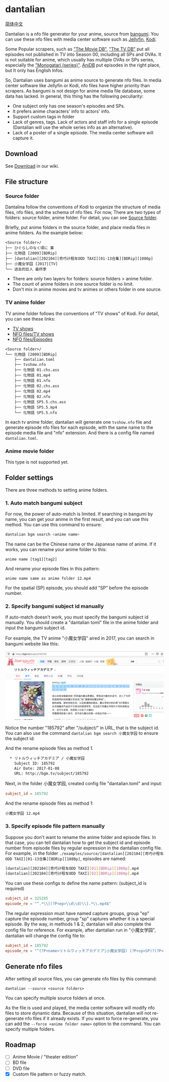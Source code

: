 # dantalian

[简体中文](./README_cn.md)

Dantalian is a nfo file generator for your anime, source from [bangumi](https://bangumi.tv/). You can use these nfo
files with media center software such as [Jellyfin](https://jellyfin.org/), [Kodi](https://kodi.tv/).

Some Popular scrapers, such as ["The Movie DB"](https://www.themoviedb.org), ["The TV DB"](https://thetvdb.com/)
put all episodes not published in TV into Season 00, including all SPs and OVAs. It is not suitable for anime,
which usually has multiple OVAs or SPs series, especially the
["Monogatari (series)"](https://www.themoviedb.org/tv/46195/season/0).  [AniDB](https://anidb.net/) put episodes in the
right place, but It only has English Infos.

So, Dantalian uses bangumi as anime source to generate nfo files. In media center software like Jellyfin or Kodi, nfo
files have higher priority than scrapers. As bangumi is not design for anime media file database, some data has lacked.
In general, this thing has the following peculiarity:

* One subject only has one season's episodes and SPs.
* It prefers anime characters' info to actors' info.
* Support custom tags in folder
* Lack of genres, tags. Lack of actors and staff info for a single episode
(Dantalian will use the whole series info as an alternative).
* Lack of a poster of a single episode. The media center software will capture it.

## Download

See [Download](https://github.com/nanozuki/dantalian/wiki/Download) in our wiki.

## File structure

### Source folder

Dantalina follow the conventions of Kodi to organize the structure of media files, nfo files, and the schema of nfo
files. For now, There are two types of folders: source folder, anime folder. For detail, you can see
[Source folder](https://kodi.wiki/view/Source_folder).

Briefly,  put anime folders in the source folder, and place media files in anime folders. As the example below:

```
<Source folder>/
├── ひぐらしのなく頃に 業
├── 化物語 [2009][BDRip]
├── [dantalian][202104][奇巧计程车ODD TAXI][01-13合集][BDRip][1080p]
├── 小魔女学园 [2017][TV]
└── 进击的巨人 最终季
```

* There are only two layers for folders: source folders > anime folder.
* The count of anime folders in one source folder is no limit.
* Don't mix in anime movies and tv animes or others folder in one source.


### TV anime folder

TV anime folder follows the conventions of "TV shows" of Kodi. For detail, you can see these links:

* [TV shows](https://kodi.wiki/view/Naming_video_files/TV_shows)
* [NFO files/TV shows](https://kodi.wiki/view/NFO_files/TV_shows)
* [NFO files/Episodes](https://kodi.wiki/view/NFO_files/Episodes)

```
<Source folder>/
└── 化物語 [2009][BDRip]
    ├── dantalian.toml
    ├── tvshow.nfo
    ├── 化物語 01.chs.ass
    ├── 化物語 01.mp4
    ├── 化物語 01.nfo
    ├── 化物語 02.chs.ass
    ├── 化物語 02.mp4
    ├── 化物語 02.nfo
    ├── 化物語 SP5.5.chs.ass
    ├── 化物語 SP5.5.mp4
    └── 化物語 SP5.5.nfo
```

In each tv anime folder, dantalian will generate one `tvshow.nfo` file and generate episode nfo files for each episode,
with the same name to the episode media file and "nfo" extension. And there is a config file named `dantalian.toml`.

### Anime movie folder

This type is not supported yet.

## Folder settings

There are three methods to setting anime folders.

### 1. Auto match bangumi subject

For now, the power of auto-match is limited. If searching in bangumi by name, you can get your anime in the first
result, and you can use this method. You can use this command to ensure:

```sh
dantalian bgm search <anime name>
```

The name can be the Chinese name or the Japanese name of anime. If it works, you can rename your anime folder to this: 

```
anime name [tag1][tag2]
```

And rename your episode files in this pattern:

```
anime name same as anime folder 12.mp4
```

For the spatial (SP) episode, you should add "SP" before the episode number.

### 2. Specify bangumi subject id manually

If auto-match doesn't work, you must specify the bangumi subject id manually. You should create a "dantalian toml" file
in the anime folder and input the bangumi subject id.

For example, the TV anime "小魔女学园" aired in 2017, you can search in bangumi website like this:

![bangumi subject 185792](./imgs/subject_185792.png)

Notice the number "185792" after "/subject/" in URL, that is the subject id.
You can also use the command `dantalian bgm search 小魔女学园` to ensure the subject id:

And the rename episode files as method 1.

```
  * リトルウィッチアカデミア / 小魔女学园
    Subject ID: 185792
    Air Date: 2017-01-08
    URL: http://bgm.tv/subject/185792
```

Next, in the folder 小魔女学园, created config file "dantalian.toml" and input:

```toml
subject_id = 185792
```

And the rename episode files as method 1:

```
小魔女学园 12.mp4
```

### 3. Specify episode file pattern manually

Suppose you don't want to rename the anime folder and episode files. In that case, you can tell dantalian how to get the
subject id and episode number from episode files by regular expression in the dantalian config file.  For example, in
the folder `./examples/source/[dantalian][202104][奇巧计程车ODD TAXI][01-13合集][BDRip][1080p]`, episodes are named:

```sh
[dantalian][202104][奇巧计程车ODD TAXI][01][BDRip][1080p].mp4
[dantalian][202104][奇巧计程车ODD TAXI][02][BDRip][1080p].mp4
```

You can use these configs to define the name pattern: (subject_id is required)

```toml
subject_id = 325285
episode_re = "^.*\\[(?P<ep>\\d\\d)\\].*\\.mp4$"
```
The regular expression must have named capture groups, group "ep" capture the episode number, group "sp" captures
whether it is a special episode. By the way, in methods 1 & 2, dantalian will also complete the config file for
reference. For example, after dantalian run in "小魔女学园", dantalian will change the config file to:

```toml
subject_id = 185792
episode_re = "^(?P<name>リトルウィッチアカデミア|小魔女学园) (?P<sp>SP)?(?P<ep>[.\\d]+)\\."
```

## Generate nfo files

After setting all source files, you can generate nfo files by this command:

```
dantalian --source <source folders>
```

You can specify multiple source folders at once.

As the file is used and played, the media center software will modify nfo files to store dynamic data. Because of this
situation, dantalian will not re-generate nfo files if it already exists. If you want to force re-generate, you can add
the `--force <anime folder name>` option to the command. You can specify multiple folders.

## Roadmap

- [ ] Anime Movie / "theater edition"
- [ ] BD file
- [ ] DVD file
- [x] Custom file pattern or fuzzy match.
